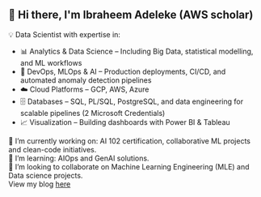  ## 👋 Hi there, I'm Ibraheem Adeleke (AWS scholar)

💡 Data Scientist with expertise in:
- 📊 Analytics & Data Science – Including Big Data, statistical modelling, and ML workflows
- 🤖 DevOps, MLOps & AI – Production deployments, CI/CD, and automated anomaly detection pipelines
- ☁️ Cloud Platforms – GCP, AWS, Azure
- 🗄️ Databases – SQL, PL/SQL, PostgreSQL, and data engineering for scalable pipelines (2 Microsoft Credentials)
- 📈 Visualization – Building dashboards with Power BI & Tableau

🔭 I’m currently working on: AI 102 certification, collaborative ML projects and clean-code initiatives.<br>
🌱 I’m learning: AIOps and GenAI solutions.<br>
👯 I’m looking to collaborate on Machine Learning Engineering (MLE) and Data science projects. <br>
View my blog [here](https://medium.com/@ibmexcel)
